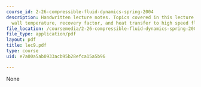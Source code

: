 ```yaml
---
course_id: 2-26-compressible-fluid-dynamics-spring-2004
description: Handwritten lecture notes. Topics covered in this lecture include adiabatic
  wall temperature, recovery factor, and heat transfer to high speed flow.
file_location: /coursemedia/2-26-compressible-fluid-dynamics-spring-2004/e7a00a5ab0933acb95b28efca15a5b96_lec9.pdf
file_type: application/pdf
layout: pdf
title: lec9.pdf
type: course
uid: e7a00a5ab0933acb95b28efca15a5b96

---
```

None